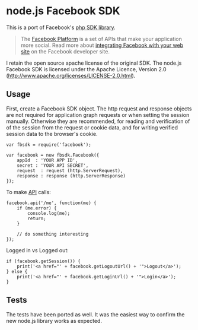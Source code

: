 node.js Facebook SDK
====================

This is a port of Facebook's [php SDK library](http://github.com/facebook/php-sdk).

> The [Facebook Platform](http://developers.facebook.com/) is
> a set of APIs that make your application more social. Read more about
> [integrating Facebook with your web site](http://developers.facebook.com/docs/guides/web)
> on the Facebook developer site.

I retain the open source apache license of the original SDK.
The node.js Facebook SDK is licensed under the Apache Licence, Version 2.0
(http://www.apache.org/licenses/LICENSE-2.0.html).

Usage
-----

First, create a Facebook SDK object. The http request and response objects are not
required for application graph requests or when setting the session manually. Otherwise
they are recommended, for reading and verification of of the session from the request
or cookie data, and for writing verified session data to the browser's cookie. 

	var fbsdk = require('facebook');
	
	var facebook = new fbsdk.Facebook({
		appId  : 'YOUR APP ID',
		secret : 'YOUR API SECRET',
		request  : request (http.ServerRequest),
		response : response (http.ServerResponse)
	});

To make [API][API] calls:

	facebook.api('/me', function(me) {
		if (me.error) {
			console.log(me);
			return;
		}
		
		// do something interesting
	});

Logged in vs Logged out:

	if (facebook.getSession()) {
		print('<a href="' + facebook.getLogoutUrl() + '">Logout</a>');
	} else {
		print('<a href="' + facebook.getLoginUrl() + '">Login</a>');
	}

[API]: http://developers.facebook.com/docs/api


Tests
-----

The tests have been ported as well. It was the easiest way to confirm the new node.js
library works as expected.
